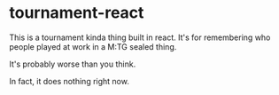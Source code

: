 # tournament-react

This is a tournament kinda thing built in react. It's for remembering who people played at work in a M:TG sealed thing.

It's probably worse than you think.

In fact, it does nothing right now.
